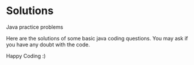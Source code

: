# Solutions
Java practice problems

Here are the solutions of some basic java coding questions.
You may ask if you have any doubt with the code.

Happy Coding :)

